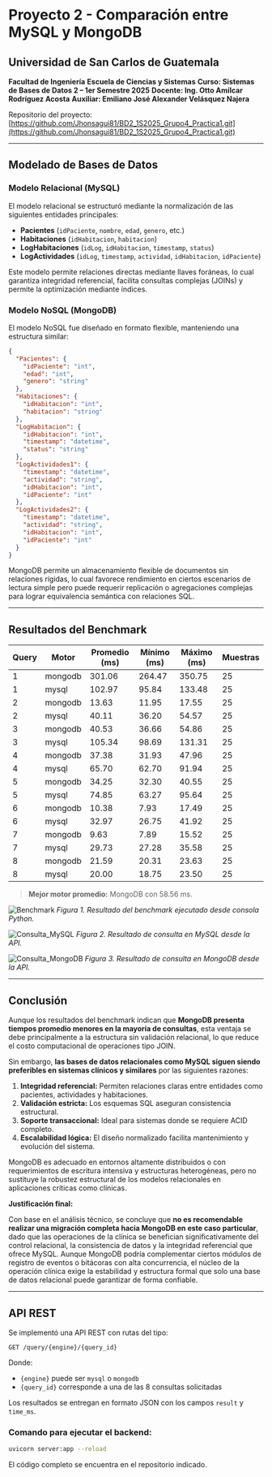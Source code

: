# Proyecto 2 - Comparación entre MySQL y MongoDB

## Universidad de San Carlos de Guatemala

**Facultad de Ingeniería**
**Escuela de Ciencias y Sistemas**
**Curso: Sistemas de Bases de Datos 2 – 1er Semestre 2025**
**Docente: Ing. Otto Amílcar Rodríguez Acosta**
**Auxiliar: Emiliano José Alexander Velásquez Najera**

Repositorio del proyecto:
[https://github.com/Jhonsagui81/BD2_1S2025_Grupo4_Practica1.git](https://github.com/Jhonsagui81/BD2_1S2025_Grupo4_Practica1.git)

---

## Modelado de Bases de Datos

### Modelo Relacional (MySQL)

El modelo relacional se estructuró mediante la normalización de las siguientes entidades principales:

- **Pacientes** (`idPaciente`, `nombre`, `edad`, `genero`, etc.)
- **Habitaciones** (`idHabitacion`, `habitacion`)
- **LogHabitaciones** (`idLog`, `idHabitacion`, `timestamp`, `status`)
- **LogActividades** (`idLog`, `timestamp`, `actividad`, `idHabitacion`, `idPaciente`)

Este modelo permite relaciones directas mediante llaves foráneas, lo cual garantiza integridad referencial, facilita consultas complejas (JOINs) y permite la optimización mediante índices.

### Modelo NoSQL (MongoDB)

El modelo NoSQL fue diseñado en formato flexible, manteniendo una estructura similar:

```json
{
  "Pacientes": {
    "idPaciente": "int",
    "edad": "int",
    "genero": "string"
  },
  "Habitaciones": {
    "idHabitacion": "int",
    "habitacion": "string"
  },
  "LogHabitacion": {
    "idHabitacion": "int",
    "timestamp": "datetime",
    "status": "string"
  },
  "LogActividades1": {
    "timestamp": "datetime",
    "actividad": "string",
    "idHabitacion": "int",
    "idPaciente": "int"
  },
  "LogActividades2": {
    "timestamp": "datetime",
    "actividad": "string",
    "idHabitacion": "int",
    "idPaciente": "int"
  }
}
```

MongoDB permite un almacenamiento flexible de documentos sin relaciones rígidas, lo cual favorece rendimiento en ciertos escenarios de lectura simple pero puede requerir replicación o agregaciones complejas para lograr equivalencia semántica con relaciones SQL.

---

## Resultados del Benchmark

| Query | Motor   | Promedio (ms) | Mínimo (ms) | Máximo (ms) | Muestras |
| ----- | ------- | ------------- | ----------- | ----------- | -------- |
| 1     | mongodb | 301.06        | 264.47      | 350.75      | 25       |
| 1     | mysql   | 102.97        | 95.84       | 133.48      | 25       |
| 2     | mongodb | 13.63         | 11.95       | 17.55       | 25       |
| 2     | mysql   | 40.11         | 36.20       | 54.57       | 25       |
| 3     | mongodb | 40.53         | 36.66       | 54.86       | 25       |
| 3     | mysql   | 105.34        | 98.69       | 131.31      | 25       |
| 4     | mongodb | 37.38         | 31.93       | 47.96       | 25       |
| 4     | mysql   | 65.70         | 62.70       | 91.94       | 25       |
| 5     | mongodb | 34.25         | 32.30       | 40.55       | 25       |
| 5     | mysql   | 74.85         | 63.27       | 95.64       | 25       |
| 6     | mongodb | 10.38         | 7.93        | 17.49       | 25       |
| 6     | mysql   | 32.97         | 26.75       | 41.92       | 25       |
| 7     | mongodb | 9.63          | 7.89        | 15.52       | 25       |
| 7     | mysql   | 29.73         | 27.28       | 35.58       | 25       |
| 8     | mongodb | 21.59         | 20.31       | 23.63       | 25       |
| 8     | mysql   | 20.00         | 18.75       | 23.50       | 25       |

> **Mejor motor promedio:** MongoDB con 58.56 ms.

![Benchmark](images/image1.png)
_Figura 1. Resultado del benchmark ejecutado desde consola Python._

![Consulta_MySQL](images/image2.png)
_Figura 2. Resultado de consulta en MySQL desde la API._

![Consulta_MongoDB](images/image3.png)
_Figura 3. Resultado de consulta en MongoDB desde la API._

---

## Conclusión

Aunque los resultados del benchmark indican que **MongoDB presenta tiempos promedio menores en la mayoría de consultas**, esta ventaja se debe principalmente a la estructura sin validación relacional, lo que reduce el costo computacional de operaciones tipo JOIN.

Sin embargo, **las bases de datos relacionales como MySQL siguen siendo preferibles en sistemas clínicos y similares** por las siguientes razones:

1. **Integridad referencial:** Permiten relaciones claras entre entidades como pacientes, actividades y habitaciones.
2. **Validación estricta:** Los esquemas SQL aseguran consistencia estructural.
3. **Soporte transaccional:** Ideal para sistemas donde se requiere ACID completo.
4. **Escalabilidad lógica:** El diseño normalizado facilita mantenimiento y evolución del sistema.

MongoDB es adecuado en entornos altamente distribuidos o con requerimientos de escritura intensiva y estructuras heterogéneas, pero no sustituye la robustez estructural de los modelos relacionales en aplicaciones críticas como clínicas.

**Justificación final:**

Con base en el análisis técnico, se concluye que **no es recomendable realizar una migración completa hacia MongoDB en este caso particular**, dado que las operaciones de la clínica se benefician significativamente del control relacional, la consistencia de datos y la integridad referencial que ofrece MySQL. Aunque MongoDB podría complementar ciertos módulos de registro de eventos o bitácoras con alta concurrencia, el núcleo de la operación clínica exige la estabilidad y estructura formal que solo una base de datos relacional puede garantizar de forma confiable.

---

## API REST

Se implementó una API REST con rutas del tipo:

```
GET /query/{engine}/{query_id}
```

Donde:

- `{engine}` puede ser `mysql` o `mongodb`
- `{query_id}` corresponde a una de las 8 consultas solicitadas

Los resultados se entregan en formato JSON con los campos `result` y `time_ms`.

### Comando para ejecutar el backend:

```bash
uvicorn server:app --reload
```

El código completo se encuentra en el repositorio indicado.
